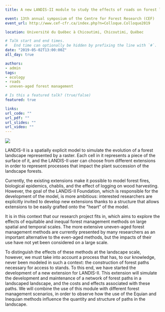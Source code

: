 ```yaml
---
title: A new LANDIS-II module to study the effects of roads on forest landscapes

event: 13th annual symposium of the Centre for Forest Research (CEF)
event_url: http://www.cef-cfr.ca/index.php?n=Colloque.Colloque2019

location: Université du Québec à Chicoutimi, Chicoutimi, Québec

# Talk start and end times.
#   End time can optionally be hidden by prefixing the line with `#`.
date: "2019-05-02T13:00:00Z"
all_day: true

authors:
- admin
tags:
- ecology
- roads
- uneven-aged forest management

# Is this a featured talk? (true/false)
featured: true

links:
url_code: ""
url_pdf: ""
url_slides: ""
url_video: ""
---
```


![](./poster_final_colloque_cef_2019.png)

LANDIS-II is a spatially explicit model to simulate the evolution of a forest landscape represented by a raster. Each cell in it represents a piece of the surface of it, and the LANDIS-II user can choose from different extensions in order to represent processes that impact the plant succession of the landscape forests.

Currently, the existing extensions make it possible to model forest fires, biological epidemics, chablis, and the effect of logging on wood harvesting. However, the goal of the LANDIS-II Foundation, which is responsible for the development of the model, is more ambitious: interested researchers are explicitly invited to develop new extensions thanks to a structure that allows extensions to be easily grafted onto the "heart" of the model.

It is in this context that our research project fits in, which aims to explore the effects of equitable and inequal forest management methods on large spatial and temporal scales. The more extensive uneven-aged forest management methods are currently presented by many researchers as an important alternative to the even-aged methods, but the impacts of their use have not yet been considered on a large scale.

To distinguish the effects of these methods at the landscape scale, however, we must take into account a process that has, to our knowledge, never been modeled in such a context: the construction of forest paths necessary for access to stands. To this end, we have started the development of a new extension for LANDIS-II. This extension will simulate the development and maintenance of a network of forest paths in a landscaped landscape, and the costs and effects associated with these paths. We will combine the use of this module with different forest management scenarios, in order to observe how the use of the Equian and Inequian methods influence the quantity and structure of paths in the landscape.
